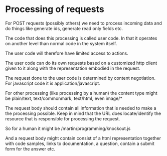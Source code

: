 # Processing of requests

For POST requests (possibly others) we need to process incoming data and do things like generate ids, generate read only fields etc.

The code that does this processing is called user code. In that it operates on another level than normal code in the system itself.

The user code will therefore have limited access to actions.

The user code can do its own requests based on a customized http client given to it along with the representation embodied in the request.

The request done to the user code is determined by content negotiation. For javascript code it is application/javascript.

For other processing (like processing by a human) the content type might be plain/text, text/commonmark, text/html, even image/* 

The request body should contain all information that is needed to make a the processing possible. Keep in mind that the URL does locate/identify the resource that is responsible for processing the request.

So for a human it might be /martin/programming/knockout.js

And a request body might contain consist of a html representation together with code samples, links to documentation, a question, contain a submit form for the answer etc.



